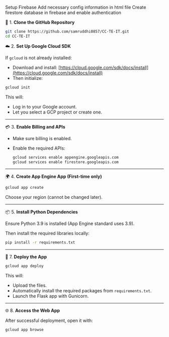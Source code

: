 Setup Firebase
Add necessary config information in html file 
Create firestore database in firebase and enable authentication 

🔧 1. **Clone the GitHub Repository**

```bash
git clone https://github.com/samruddhi0857/CC-TE-IT.git
cd CC-TE-IT
```
☁️ 2. **Set Up Google Cloud SDK**

If `gcloud` is not already installed:

* Download and install: [https://cloud.google.com/sdk/docs/install](https://cloud.google.com/sdk/docs/install)
* Then initialize:

```bash
gcloud init
```

This will:

* Log in to your Google account.
* Let you select a GCP project or create one.

---

 💳 3. **Enable Billing and APIs**

* Make sure billing is enabled.
* Enable the required APIs:

  ```bash
  gcloud services enable appengine.googleapis.com
  gcloud services enable firestore.googleapis.com
  ```

---

🌍 4. **Create App Engine App (First-time only)**

```bash
gcloud app create
```
Choose your region (cannot be changed later).

---

 📦 5. **Install Python Dependencies**

Ensure Python 3.9 is installed (App Engine standard uses 3.9).

Then install the required libraries locally:

```bash
pip install -r requirements.txt
```

---


🚀 7. **Deploy the App**

```bash
gcloud app deploy
```

This will:

* Upload the files.
* Automatically install the required packages from `requirements.txt`.
* Launch the Flask app with Gunicorn.

---

🌐 8. **Access the Web App**

After successful deployment, open it with:

```bash
gcloud app browse
```




